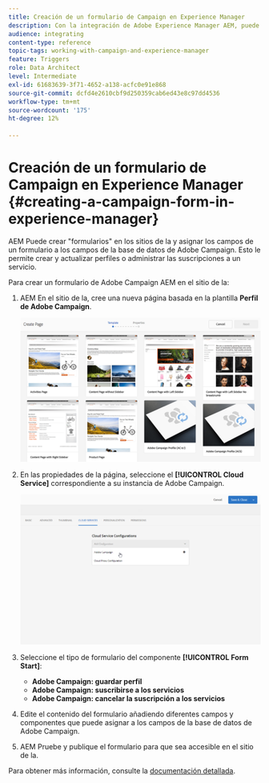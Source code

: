 ```yaml
---
title: Creación de un formulario de Campaign en Experience Manager
description: Con la integración de Adobe Experience Manager AEM, puede crear formularios directamente en para crear y actualizar perfiles o administrar suscripciones, y, a continuación, puede crear formularios directamente en la interfaz de usuario de.
audience: integrating
content-type: reference
topic-tags: working-with-campaign-and-experience-manager
feature: Triggers
role: Data Architect
level: Intermediate
exl-id: 61683639-3f71-4652-a138-acfc0e91e868
source-git-commit: dcfd4e2610cbf9d250359cab6ed43e8c97dd4536
workflow-type: tm+mt
source-wordcount: '175'
ht-degree: 12%

---
```


# Creación de un formulario de Campaign en Experience Manager {#creating-a-campaign-form-in-experience-manager}

AEM Puede crear &quot;formularios&quot; en los sitios de la y asignar los campos de un formulario a los campos de la base de datos de Adobe Campaign. Esto le permite crear y actualizar perfiles o administrar las suscripciones a un servicio.

Para crear un formulario de Adobe Campaign AEM en el sitio de la:

1. AEM En el sitio de la, cree una nueva página basada en la plantilla **Perfil de Adobe Campaign**.

   ![](assets/aem_content_forms.png)

1. En las propiedades de la página, seleccione el **[!UICONTROL Cloud Service]** correspondiente a su instancia de Adobe Campaign.

   ![](assets/aem_content_forms_2.png)

1. Seleccione el tipo de formulario del componente **[!UICONTROL Form Start]**:

   * **Adobe Campaign: guardar perfil**
   * **Adobe Campaign: suscribirse a los servicios**
   * **Adobe Campaign: cancelar la suscripción a los servicios**

1. Edite el contenido del formulario añadiendo diferentes campos y componentes que puede asignar a los campos de la base de datos de Adobe Campaign.
1. AEM Pruebe y publique el formulario para que sea accesible en el sitio de la.

Para obtener más información, consulte la [documentación detallada](https://experienceleague.adobe.com/docs/experience-manager-65/authoring/aem-adobe-campaign/adobe-campaign-forms.html?lang=es).

